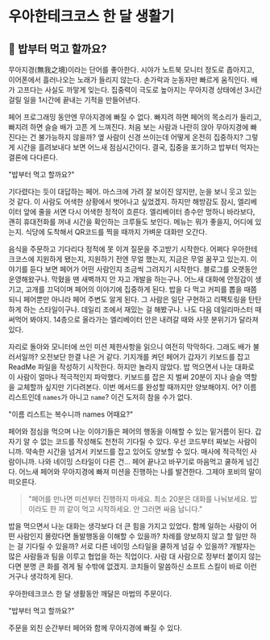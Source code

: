 # 우아한테크코스 한 달 생활기

## 🍚 밥부터 먹고 할까요?
무아지경(無我之境)이라는 단어를 좋아한다. 시야가 노트북 모니터 정도로 좁아지고,
이어폰에서 흘러나오는 노래가 들리지 않는다. 손가락과 눈동자만 빠르게 움직인다.
배가 고프다는 사실도 까맣게 잊는다.
집중력이 극도로 높아지는 무아지경 상태에선 3시간 걸릴 일을 1시간에 끝내는 기적을 만들어낸다.

페어 프로그래밍 동안엔 무아지경에 빠질 수 없다. 빠지려 하면 페어의 목소리가 들리고,
빠지려 하면 슬슬 배가 고픈 게 느껴진다. 처음 보는 사람과 나란히 앉아 무아지경에 빠진다는 건 불가능하지 않을까?
옆 사람이 신경 쓰이는데 어떻게 온전히 집중하지? 그렇게 시간을 흘려보내다 보면 어느새 점심시간이다.
결국, 집중을 포기하고 밥부터 먹자는 결론에 다다른다.

"밥부터 먹고 할까요?"

기다렸다는 듯이 대답하는 페어. 마스크에 가려 잘 보이진 않지만, 눈을 보니 웃고 있는 것 같다.
이 사람도 어색한 상황에서 벗어나고 싶었겠지. 하지만 해방감도 잠시, 엘리베이터 앞에 줄을 서면 다시 어색한 정적이 흐른다.
엘리베이터 층수만 멍하니 바라보다, 괜히 휴대전화를 꺼내 시간을 확인하는 크루들도 보인다. 메뉴는 뭐가 좋을지, 어디에 있는지.
식당에 도착해서 QR코드를 찍을 때까지 가벼운 대화만 오간다.

음식을 주문하고 기다리다 정적에 못 이겨 질문을 주고받기 시작한다. 어쩌다 우아한테크코스에 지원하게 됐는지,
지원하기 전엔 무얼 했는지, 지금은 무얼 꿈꾸고 있는지. 이야기를 듣다 보면 페어가 어떤 사람인지 조금씩 그려지기 시작한다.
블로그를 오랫동안 운영해왔구나. 막혔을 땐 새벽까지 안 자고 개발을 하는구나.
어느새 대화에 안정감이 생기고, 고개를 끄덕이며 페어의 이야기에 집중하게 된다.
밥을 다 먹고 커피를 뽑을 때쯤 되니 페어뿐만 아니라 페어 주변도 알게 된다. 그 사람은 일단 구현하고 리팩토링을
탄탄하게 하는 스타일이구나. 데일리 조에서 재밌는 걸 해봤구나. 나도 다음 데일리마스터 때 써먹어 봐야지.
14층으로 올라가는 엘리베이터 안은 내려갈 때와 사뭇 분위기가 달라져 있다.

자리로 돌아와 모니터에 쓰인 미션 제한사항을 읽으니 여전히 막막하다. 그래도 배가 불러서일까? 오전보단 한결 나은 거 같다.
기지개를 켜던 페어가 갑자기 키보드를 잡고 ReadMe 파일을 작성하기 시작한다. 하지만 놀라지 않았다. 밥 먹으면서 나눈 대화로
이 사람이 얼마나 적극적인지 파악했다. 키보드를 잡은 지 벌써 20분이 지나 슬슬 역할을 교체할까 싶지만 기다려본다.
이번 메서드를 완성할 때까지만 양보해야지. 어? 이름 리스트인데 `names`가 아니고 `name`? 이건 도저히 참을 수가 없다.

"이름 리스트는 복수니까 names 어때요?"

페어와 점심을 먹으며 나눈 이야기들은 페어의 행동을 이해할 수 있는 밑거름이 된다. 갑자기 알 수 없는 코드를 작성해도
천천히 기다릴 수 있다. 우선 코드부터 짜보는 사람이니까. 약속한 시간을 넘겨서 키보드를 잡고 있어도 양보할 수 있다.
매사에 적극적인 사람이니까. 나와 네이밍 스타일이 다른 건... 페어 끝나고 바꾸기로 마음먹고 쿨하게 넘긴다.
어느새 페어와 무아지경에 빠져 미션을 진행하는 나를 발견한다. 그제야 포비의 말이 떠오른다.

> "페어를 만나면 미션부터 진행하지 마세요. 최소 20분은 대화를 나눠보세요. 밥이라도 한 끼 같이 먹고 시작하세요.
안 그러면 싸움 납니다."

밥을 먹으면서 나눈 대화는 생각보다 더 큰 힘을 가지고 있었다.
함께 일하는 사람이 어떤 사람인지 몰랐다면 돌발행동을 이해할 수 있을까?
차례를 양보하지 않고 할 일만 하는 걸 기다릴 수 있을까? 서로 다른 네이밍 스타일을 쿨하게 넘길 수 있을까?
개발자는 많은 사람들과 팀을 이루고 협업을 하는 직업이다. 사람 대 사람으로 정부터 붙이지 않는다면 분명 큰 화를 겪게 될 수밖에 없겠지.
코치들이 말씀하신 소프트 스킬이 바로 이런 거구나 생각하게 된다.

우아한테크코스 한 달 생활동안 깨달은 마법의 주문이다.

"밥부터 먹고 할까요?"

주문을 외친 순간부터 페어와 함께 무아지경에 빠질 수 있다.
